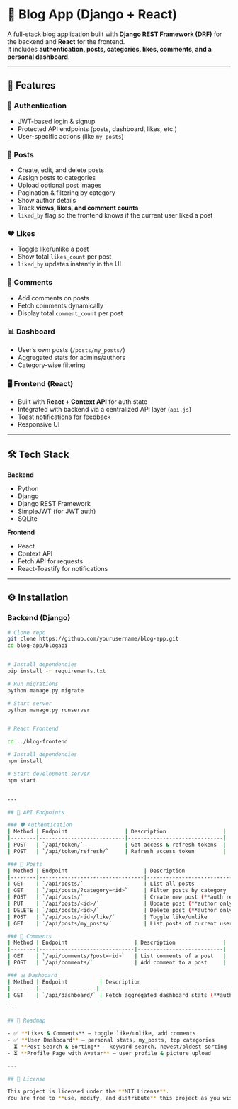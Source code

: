 # 📰 Blog App (Django + React)

A full-stack blog application built with **Django REST Framework (DRF)** for the backend and **React** for the frontend.  
It includes **authentication, posts, categories, likes, comments, and a personal dashboard**.

---

## 🚀 Features

### 🔐 Authentication
- JWT-based login & signup  
- Protected API endpoints (posts, dashboard, likes, etc.)  
- User-specific actions (like `my_posts`)  

### 📝 Posts
- Create, edit, and delete posts  
- Assign posts to categories  
- Upload optional post images  
- Pagination & filtering by category  
- Show author details  
- Track **views, likes, and comment counts**  
- `liked_by` flag so the frontend knows if the current user liked a post  

### ❤️ Likes 
- Toggle like/unlike a post  
- Show total `likes_count` per post  
- `liked_by` updates instantly in the UI  

### 💬 Comments
- Add comments on posts  
- Fetch comments dynamically  
- Display total `comment_count` per post  

### 📊 Dashboard
- User’s own posts (`/posts/my_posts/`)  
- Aggregated stats for admins/authors  
- Category-wise filtering  

### 🖥️ Frontend (React)
- Built with **React + Context API** for auth state  
- Integrated with backend via a centralized API layer (`api.js`)  
- Toast notifications for feedback  
- Responsive UI  

---

## 🛠️ Tech Stack

**Backend**
- Python   
- Django  
- Django REST Framework  
- SimpleJWT (for JWT auth)  
- SQLite  

**Frontend**
- React   
- Context API  
- Fetch API for requests  
- React-Toastify for notifications  

---

## ⚙️ Installation

### Backend (Django)
```bash
# Clone repo
git clone https://github.com/yourusername/blog-app.git
cd blog-app/blogapi


# Install dependencies
pip install -r requirements.txt

# Run migrations
python manage.py migrate

# Start server
python manage.py runserver


# React Frontend

cd ../blog-frontend

# Install dependencies
npm install

# Start development server
npm start


---

## 🔑 API Endpoints

### 🛡️ Authentication
| Method | Endpoint                  | Description                  |
|--------|---------------------------|------------------------------|
| POST   | `/api/token/`             | Get access & refresh tokens  |
| POST   | `/api/token/refresh/`     | Refresh access token         |

### 📝 Posts
| Method | Endpoint                        | Description                        |
|--------|---------------------------------|------------------------------------|
| GET    | `/api/posts/`                   | List all posts                     |
| GET    | `/api/posts/?category=<id>`     | Filter posts by category           |
| POST   | `/api/posts/`                   | Create new post (**auth required**) |
| PUT    | `/api/posts/<id>/`              | Update post (**author only**)      |
| DELETE | `/api/posts/<id>/`              | Delete post (**author only**)      |
| POST   | `/api/posts/<id>/like/`         | Toggle like/unlike                 |
| GET    | `/api/posts/my_posts/`          | List posts of current user         |

### 💬 Comments
| Method | Endpoint                     | Description               |
|--------|------------------------------|---------------------------|
| GET    | `/api/comments/?post=<id>`   | List comments of a post   |
| POST   | `/api/comments/`             | Add comment to a post     |

### 📊 Dashboard
| Method | Endpoint          | Description                                  |
|--------|------------------|----------------------------------------------|
| GET    | `/api/dashboard/` | Fetch aggregated dashboard stats (**auth required**) |

---

## 📌 Roadmap

- ✅ **Likes & Comments** – toggle like/unlike, add comments  
- ✅ **User Dashboard** – personal stats, my_posts, top categories  
- ⏳ **Post Search & Sorting** – keyword search, newest/oldest sorting  
- ⏳ **Profile Page with Avatar** – user profile & picture upload  

---

## 📝 License

This project is licensed under the **MIT License**.  
You are free to **use, modify, and distribute** this project as you wish.  

